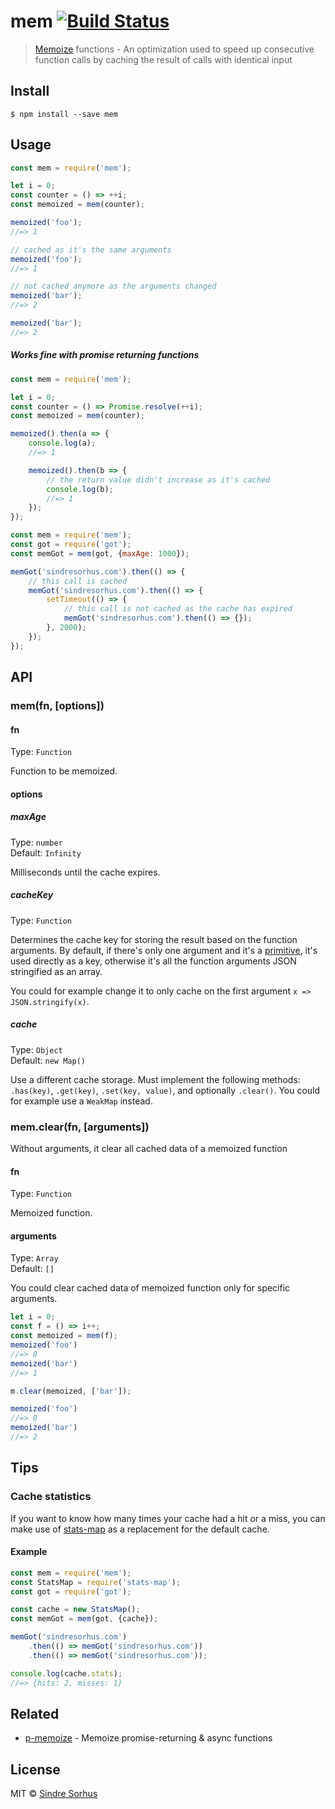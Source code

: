 # mem [![Build Status](https://travis-ci.org/sindresorhus/mem.svg?branch=master)](https://travis-ci.org/sindresorhus/mem)

> [Memoize](https://en.wikipedia.org/wiki/Memoization) functions - An optimization used to speed up consecutive function calls by caching the result of calls with identical input


## Install

```
$ npm install --save mem
```


## Usage

```js
const mem = require('mem');

let i = 0;
const counter = () => ++i;
const memoized = mem(counter);

memoized('foo');
//=> 1

// cached as it's the same arguments
memoized('foo');
//=> 1

// not cached anymore as the arguments changed
memoized('bar');
//=> 2

memoized('bar');
//=> 2
```

##### Works fine with promise returning functions

```js
const mem = require('mem');

let i = 0;
const counter = () => Promise.resolve(++i);
const memoized = mem(counter);

memoized().then(a => {
	console.log(a);
	//=> 1

	memoized().then(b => {
		// the return value didn't increase as it's cached
		console.log(b);
		//=> 1
	});
});
```

```js
const mem = require('mem');
const got = require('got');
const memGot = mem(got, {maxAge: 1000});

memGot('sindresorhus.com').then(() => {
	// this call is cached
	memGot('sindresorhus.com').then(() => {
		setTimeout(() => {
			// this call is not cached as the cache has expired
			memGot('sindresorhus.com').then(() => {});
		}, 2000);
	});
});
```


## API

### mem(fn, [options])

#### fn

Type: `Function`

Function to be memoized.

#### options

##### maxAge

Type: `number`<br>
Default: `Infinity`

Milliseconds until the cache expires.

##### cacheKey

Type: `Function`

Determines the cache key for storing the result based on the function arguments. By default, if there's only one argument and it's a [primitive](https://developer.mozilla.org/en-US/docs/Glossary/Primitive), it's used directly as a key, otherwise it's all the function arguments JSON stringified as an array.

You could for example change it to only cache on the first argument `x => JSON.stringify(x)`.

##### cache

Type: `Object`<br>
Default: `new Map()`

Use a different cache storage. Must implement the following methods: `.has(key)`, `.get(key)`, `.set(key, value)`, and optionally `.clear()`. You could for example use a `WeakMap` instead.

### mem.clear(fn, [arguments])

Without arguments, it clear all cached data of a memoized function

#### fn

Type: `Function`

Memoized function.

#### arguments
Type: `Array`<br>
Default: `[]`

You could clear cached data of memoized function only for specific arguments.

```js
let i = 0;
const f = () => i++;
const memoized = mem(f);
memoized('foo')
//=> 0
memoized('bar')
//=> 1

m.clear(memoized, ['bar']);

memoized('foo')
//=> 0
memoized('bar')
//=> 2
```

## Tips

### Cache statistics

If you want to know how many times your cache had a hit or a miss, you can make use of [stats-map](https://github.com/SamVerschueren/stats-map) as a replacement for the default cache.

#### Example

```js
const mem = require('mem');
const StatsMap = require('stats-map');
const got = require('got');

const cache = new StatsMap();
const memGot = mem(got, {cache});

memGot('sindresorhus.com')
	.then(() => memGot('sindresorhus.com'))
	.then(() => memGot('sindresorhus.com'));

console.log(cache.stats);
//=> {hits: 2, misses: 1}
```


## Related

- [p-memoize](https://github.com/sindresorhus/p-memoize) - Memoize promise-returning & async functions


## License

MIT © [Sindre Sorhus](https://sindresorhus.com)
